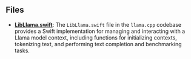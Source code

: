 
## Files
- **[LibLlama.swift](llama.cpp.swift/LibLlama.swift.driver.md)**: The `LibLlama.swift` file in the `llama.cpp` codebase provides a Swift implementation for managing and interacting with a Llama model context, including functions for initializing contexts, tokenizing text, and performing text completion and benchmarking tasks.
